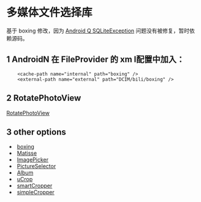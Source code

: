 # 多媒体文件选择库

基于 boxing 修改，因为 [Android Q SQLiteException](https://github.com/bilibili/boxing/issues/154) 问题没有被修复，暂时依赖源码。

## 1 AndroidN  在 FileProvider 的 xm l配置中加入：

```        
    <cache-path name="internal" path="boxing" />
    <external-path name="external" path="DCIM/bili/boxing" />
```

## 2 RotatePhotoView

[RotatePhotoView](https://github.com/ChenSiLiang/RotatePhotoView)

## 3 other options

-  [boxing](https://github.com/Bilibili/boxing)
-  [Matisse](https://github.com/zhihu/Matisse)
-  [ImagePicker](https://github.com/jeasonlzy/ImagePicker)
-  [PictureSelector](https://github.com/LuckSiege/PictureSelector)
-  [Album](https://github.com/yanzhenjie/Album)
-  [uCrop](https://github.com/Yalantis/uCrop)
-  [smartCropper](https://github.com/pqpo/SmartCropper)
-  [simpleCropper](https://github.com/igreenwood/SimpleCropView)
